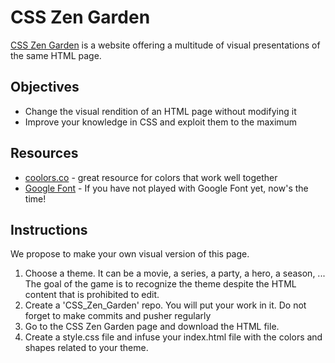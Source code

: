 # CSS Zen Garden

[CSS Zen Garden](http://www.csszengarden.com/) is a website offering a multitude of visual presentations of the same HTML page.

## Objectives
- Change the visual rendition of an HTML page without modifying it
- Improve your knowledge in CSS and exploit them to the maximum

## Resources
- [coolors.co](https://coolors.co/) - great resource for colors that work well together
- [Google Font](https://fonts.google.com/) - If you have not played with Google Font yet, now's the time!

## Instructions
We propose to make your own visual version of this page.
1. Choose a theme. It can be a movie, a series, a party, a hero, a season, ... The goal of the game is to recognize the theme despite the HTML content that is prohibited to edit.
2. Create a 'CSS_Zen_Garden' repo. You will put your work in it. Do not forget to make commits and pusher regularly
3. Go to the CSS Zen Garden page and download the HTML file.
4. Create a style.css file and infuse your index.html file with the colors and shapes related to your theme.
